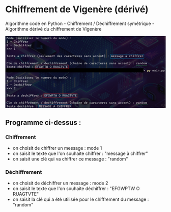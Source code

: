# Chiffrement de Vigenère (dérivé)

Algorithme codé en Python - Chiffrement / Déchiffrement symétrique - Algorithme dérivé du chiffrement de Vigenère

![alt text](https://github.com/emilienmarotta/Chiffrement_de_Vigenere_-derive-/blob/main/overview.png)

## Programme ci-dessus :

### Chiffrement
- on choisit de chiffrer un message : mode 1
- on saisit le texte que l'on souhaite chiffrer : "message à chiffrer"
- on saisit une clé qui va chiffrer ce message : "random"

### Déchiffrement
- on choisit de déchiffrer un message : mode 2
- on saisit le texte que l'on souhaite déchiffrer : "EFGWPTW O RUAGTVTE"
- on saisit la clé qui a été utilisée pour le chiffrement du message : "random"
